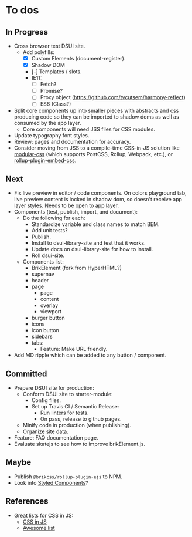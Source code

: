 # To dos

## In Progress

- Cross browser test DSUI site.
	- Add polyfills:
		- [x] Custom Elements (document-register).
		- [x] Shadow DOM
		- [-] Templates / slots.
		- IE11:
			- [ ] Fetch?
			- [ ] Promise?
			- [ ] Proxy object (https://github.com/tvcutsem/harmony-reflect)
			- [ ] ES6 (Class?)
- Split core components up into smaller pieces with abstracts and css producing code so they can be imported to shadow doms as well as consumed by the app layer.
	- Core components will need JSS files for CSS modules.
- Update typography font styles.
- Review: pages and documentation for accuracy.
- Consider moving from JSS to a compile-time CSS-in-JS solution like [modular-css](https://github.com/tivac/modular-css) (which supports PostCSS, Rollup, Webpack, etc.), or [rollup-plugin-embed-css](https://www.npmjs.com/package/rollup-plugin-embed-css).

## Next

- Fix live preview in editor / code components. On colors playground tab, live preview content is locked in shadow dom, so doesn't receive app layer styles. Needs to be open to app layer.
- Components (test, publish, import, and document):
	- Do the following for each:
		- Standardize variable and class names to match BEM.
		- Add unit tests?
		- Publish.
		- Install to dsui-library-site and test that it works.
		- Update docs on dsui-library-site for how to install.
		- Roll dsui-site.
	- Components list:
		- BrikElement (fork from HyperHTML?)
		- supernav
		- header
		- page
			- page
			- content
			- overlay
			- viewport
		- burger button
		- icons
		- icon button
		- sidebars
		- tabs:
			- Feature: Make URL friendly.
- Add MD ripple which can be added to any button / component.

## Committed

- Prepare DSUI site for production:
	- Conform DSUI site to starter-module:
		- Config files.
		- Set up Travis CI / Semantic Release:
			- Run linters for tests.
			- On pass, release to github pages.
	- Minify code in production (when publishing).
	- Organize site data.
- Feature: FAQ documentation page.
- Evaluate skatejs to see how to improve brikElement.js.

## Maybe

- Publish `@brikcss/rollup-plugin-ejs` to NPM.
- Look into [Styled Components](https://www.styled-components.com/)?

## References

- Great lists for CSS in JS:
	- [CSS in JS](https://github.com/MicheleBertoli/css-in-js)
	- [Awesome list](https://github.com/tuchk4/awesome-css-in-js)
